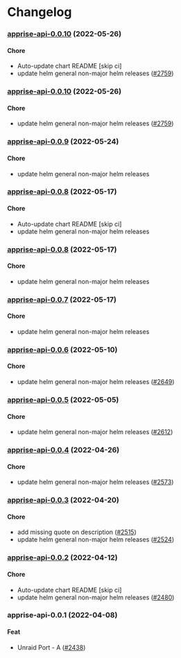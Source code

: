 # Changelog<br>


<a name="apprise-api-0.0.10"></a>
### [apprise-api-0.0.10](https://github.com/truecharts/apps/compare/apprise-api-0.0.9...apprise-api-0.0.10) (2022-05-26)

#### Chore

* Auto-update chart README [skip ci]
* update helm general non-major helm releases ([#2759](https://github.com/truecharts/apps/issues/2759))



<a name="apprise-api-0.0.10"></a>
### [apprise-api-0.0.10](https://github.com/truecharts/apps/compare/apprise-api-0.0.9...apprise-api-0.0.10) (2022-05-26)

#### Chore

* update helm general non-major helm releases ([#2759](https://github.com/truecharts/apps/issues/2759))



<a name="apprise-api-0.0.9"></a>
### [apprise-api-0.0.9](https://github.com/truecharts/apps/compare/apprise-api-0.0.8...apprise-api-0.0.9) (2022-05-24)

#### Chore

* update helm general non-major helm releases



<a name="apprise-api-0.0.8"></a>
### [apprise-api-0.0.8](https://github.com/truecharts/apps/compare/apprise-api-0.0.7...apprise-api-0.0.8) (2022-05-17)

#### Chore

* Auto-update chart README [skip ci]
* update helm general non-major helm releases



<a name="apprise-api-0.0.8"></a>
### [apprise-api-0.0.8](https://github.com/truecharts/apps/compare/apprise-api-0.0.7...apprise-api-0.0.8) (2022-05-17)

#### Chore

* update helm general non-major helm releases



<a name="apprise-api-0.0.7"></a>
### [apprise-api-0.0.7](https://github.com/truecharts/apps/compare/apprise-api-0.0.6...apprise-api-0.0.7) (2022-05-17)

#### Chore

* update helm general non-major helm releases



<a name="apprise-api-0.0.6"></a>
### [apprise-api-0.0.6](https://github.com/truecharts/apps/compare/apprise-api-0.0.5...apprise-api-0.0.6) (2022-05-10)

#### Chore

* update helm general non-major helm releases ([#2649](https://github.com/truecharts/apps/issues/2649))



<a name="apprise-api-0.0.5"></a>
### [apprise-api-0.0.5](https://github.com/truecharts/apps/compare/apprise-api-0.0.4...apprise-api-0.0.5) (2022-05-05)

#### Chore

* update helm general non-major helm releases ([#2612](https://github.com/truecharts/apps/issues/2612))



<a name="apprise-api-0.0.4"></a>
### [apprise-api-0.0.4](https://github.com/truecharts/apps/compare/apprise-api-0.0.3...apprise-api-0.0.4) (2022-04-26)

#### Chore

* update helm general non-major helm releases ([#2573](https://github.com/truecharts/apps/issues/2573))



<a name="apprise-api-0.0.3"></a>
### [apprise-api-0.0.3](https://github.com/truecharts/apps/compare/apprise-api-0.0.2...apprise-api-0.0.3) (2022-04-20)

#### Chore

* add missing quote on description ([#2515](https://github.com/truecharts/apps/issues/2515))
* update helm general non-major helm releases ([#2524](https://github.com/truecharts/apps/issues/2524))



<a name="apprise-api-0.0.2"></a>
### [apprise-api-0.0.2](https://github.com/truecharts/apps/compare/apprise-api-0.0.1...apprise-api-0.0.2) (2022-04-12)

#### Chore

* Auto-update chart README [skip ci]
* update helm general non-major helm releases ([#2480](https://github.com/truecharts/apps/issues/2480))



<a name="apprise-api-0.0.1"></a>
### apprise-api-0.0.1 (2022-04-08)

#### Feat

* Unraid Port - A ([#2438](https://github.com/truecharts/apps/issues/2438))
